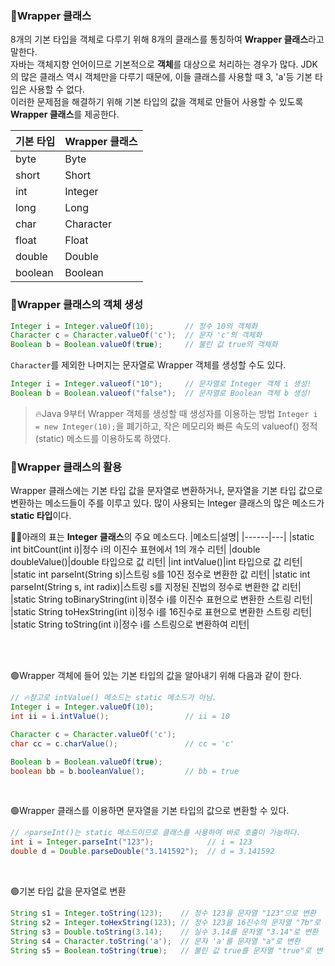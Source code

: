 ### 🔵Wrapper 클래스

8개의 기본 타입을 객체로 다루기 위해 8개의 클래스를 통칭하여 **Wrapper 클래스**라고 말한다. <br>
자바는 객체지향 언어이므로 기본적으로 **객체**를 대상으로 처리하는 경우가 많다. JDK의 많은 클래스 역시 객체만을 다루기 때문에,
이들 클래스를 사용할 때 3, 'a'등 기본 타입은 사용할 수 없다. <br>
이러한 문제점을 해결하기 위해 기본 타입의 값을 객체로 만들어 사용할 수 있도록 **Wrapper 클래스**를 제공한다.

|기본 타입|Wrapper 클래스|
|------|---|
|byte|Byte|
|short|Short|
|int|Integer|
|long|Long|
|char|Character|
|float|Float|
|double|Double|
|boolean|Boolean|

### 🔵Wrapper 클래스의 객체 생성

```java
Integer i = Integer.valueOf(10);       // 정수 10의 객체화
Character c = Character.valueOf('c');  // 문자 'c'의 객체화
Boolean b = Boolean.valueOf(true);     // 불린 값 true의 객체화
```
`Character`를 제외한 나머지는 문자열로 Wrapper 객체를 생성할 수도 있다.
```java 
Integer i = Integer.valueof("10");     // 문자열로 Integer 객체 i 생성!
Boolean b = Boolean.valueof("false");  // 문자열로 Boolean 객체 b 생성!
```

> 🔥Java 9부터 Wrapper 객체를 생성할 때 생성자를 이용하는 방법 `Integer i = new Integer(10);`을 폐기하고, 작은 메모리와
> 빠른 속도의 valueof() 정적(static) 메소드를 이용하도록 하였다. 

### 🔵Wrapper 클래스의 활용

Wrapper 클래스에는 기본 타입 값을 문자열로 변환하거나, 문자열을 기본 타입 값으로 변환하는 메소드들이 주를 이루고 있다.
많이 사용되는 Integer 클래스의 많은 메소드가 **static 타입**이다.

🎈🎈아래의 표는 **Integer 클래스**의 주요 메소드다.
|메소드|설명|
|------|---|
|static int bitCount(int i)|정수 i의 이진수 표현에서 1의 개수 리턴|
|double doubleValue()|double 타입으로 값 리턴|
|int intValue()|int 타입으로 값 리턴|
|static int parseInt(String s)|스트링 s를 10진 정수로 변환한 값 리턴|
|static int parseInt(String s, int radix)|스트링 s를 지정된 진법의 정수로 변환한 값 리턴|
|static String toBinaryString(int i)|정수 i를 이진수 표현으로 변환한 스트링 리턴|
|static String toHexString(int i)|정수 i를 16진수로 표현으로 변환한 스트링 리턴|
|static String toString(int i)|정수 i를 스트링으로 변환하여 리턴|

<br>
<br>

🟢Wrapper 객체에 들어 있는 기본 타입의 값을 알아내기 위해 다음과 같이 한다.
```java
// 🔥참고로 intValue() 메소드는 static 메소드가 아님.
Integer i = Integer.valueOf(10);
int ii = i.intValue();                 // ii = 10

Character c = Character.valueOf('c');
char cc = c.charValue();               // cc = 'c'

Boolean b = Boolean.valueOf(true); 
boolean bb = b.booleanValue();         // bb = true
```
<br>

🟢Wrapper 클래스를 이용하면 문자열을 기본 타입의 값으로 변환할 수 있다.
```java
// 🔥parseInt()는 static 메소드이므로 클래스를 사용하여 바로 호출이 가능하다.
int i = Integer.parseInt("123");            // i = 123
double d = Double.parseDouble("3.141592");  // d = 3.141592
```
<br>

🟢기본 타입 값을 문자열로 변환
```java
String s1 = Integer.toString(123);    // 정수 123을 문자열 "123"으로 변환
String s2 = Integer.toHexString(123); // 정수 123을 16진수의 문자열 "7b"로 변환
String s3 = Double.toString(3.14);    // 실수 3.14를 문자열 "3.14"로 변환
String s4 = Character.toString('a');  // 문자 'a'를 문자열 "a"로 변환
String s5 = Boolean.toString(true);   // 불린 값 true를 문자열 "true"로 변
```


